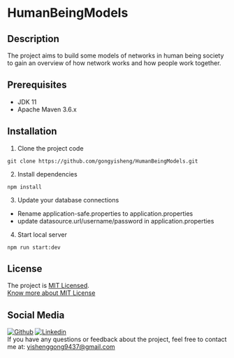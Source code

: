 # HumanBeingModels

## Description
The project aims to build some models of networks in human being society to gain an overview of how network works and how people work together.
## Prerequisites
- JDK 11
- Apache Maven 3.6.x
## Installation
1. Clone the project code
````
git clone https://github.com/gongyisheng/HumanBeingModels.git
````
2. Install dependencies
````
npm install
````
3. Update your database connections
- Rename application-safe.properties to application.properties
- update datasource.url/username/password in application.properties
4. Start local server
````
npm run start:dev
````
## License
The project is [MIT Licensed](https://github.com/gongyisheng/HumanBeingModels/blob/master/LICENSE.md).   
[Know more about MIT License](https://en.wikipedia.org/wiki/MIT_License)
## Social Media
[![Github](https://img.shields.io/badge/-Github-000?style=flat&logo=Github&logoColor=white)](https://www.github.com/gongyisheng)
[![Linkedin](https://img.shields.io/badge/-LinkedIn-blue?style=flat&logo=Linkedin&logoColor=white)](https://www.linkedin.com/in/yisheng-gong1997/)  
If you have any questions or feedback about the project, feel free to contact me at: [yishenggong9437@gmail.com](mailto:yishenggong9437@gmail.com?subject=[GitHub]%20HumanBeingModels)
